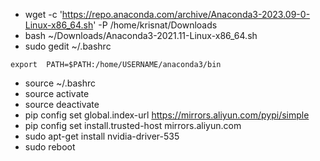 * wget -c 'https://repo.anaconda.com/archive/Anaconda3-2023.09-0-Linux-x86_64.sh' -P /home/krisnat/Downloads
* bash ~/Downloads/Anaconda3-2021.11-Linux-x86_64.sh
* sudo gedit ~/.bashrc
```
export  PATH=$PATH:/home/USERNAME/anaconda3/bin
```
* source ~/.bashrc
* source activate
* source deactivate
* pip config set global.index-url https://mirrors.aliyun.com/pypi/simple
* pip config set install.trusted-host mirrors.aliyun.com
* sudo apt-get install nvidia-driver-535
* sudo reboot


